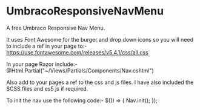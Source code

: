 # UmbracoResponsiveNavMenu
A free Umbraco Responsive Nav Menu.

It uses Font Awesome for the burger and drop down icons so you will need to include a ref in your page to:-
https://use.fontawesome.com/releases/v5.4.1/css/all.css

In your page Razor include:-
@Html.Partial("~/Views/Partials/Components/Nav.cshtml")

Also add to your pages a ref to the css and js files.  I have also included the SCSS files and es5 js if required.

To init the nav use the following code:-
$(() => {
    Nav.init();
});


